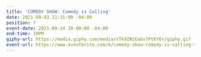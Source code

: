 ```yaml
---
title: 'COMEDY SHOW: Comedy is Calling'
date: 2021-09-03 21:31:00 -04:00
position: 7
event-date: 2021-09-24 20:00:00 -04:00
end-time: 10PM
giphy-url: https://media.giphy.com/media/xTk9ZNSEaGv7FtKY6s/giphy.gif
event-url: https://www.eventbrite.com/e/comedy-show-comedy-is-calling-tickets-169687992353
---
```


